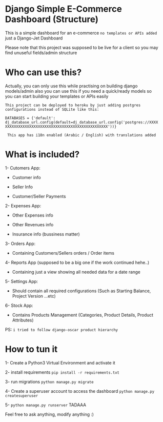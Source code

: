 # Django Simple E-Commerce Dashboard (Structure)

This is a simple dashboard for an e-commerce `no templates or APIs added` just a Django-Jet Dashboard

Please note that this project was supposed to be live for a client so you may find unuseful fields/admin structure

# Who can use this?

Actually, you can only use this while practising on building django models/admin
also you can use this if you need a quick/ready models so you can start building your templates or APIs easily


``` This project can be deployed to heroku by just adding postgres configurations instead of SQLite like this: ```

`DATABASES = {'default': dj_database_url.config(default=dj_database_url.config('postgres://XXXXXXXXXXXXXXXXXXXXXXXXXXXXXXXXXXXXXXXXXXXXXXXXXXX'))}`


` This app has i18n enabled (Arabic / English) with translations added`


# What is included?

1- Cutomers App:
  - Customer info
  
  - Seller Info
  
  - Customer/Seller Payments

2- Expenses App:
  
  - Other Expenses info
  
  - Other Revenues info
  
  - Insurance info (bussiness matter)

3- Orders App: 
  
  - Containing Customers/Sellers orders / Order items

4- Reports App (supposed to be a big one if the work continued hehe..)
  
  - Containing just a view showing all needed data for a date range

5- Settings App:
  
  - Should contain all required configurations (Such as Starting Balance, Project Version ...etc)

6- Stock App:
  
  - Contains Products Management (Categories, Product Details, Product Attributes) 
  
  PS: `i tried to follow django-oscar product hierarchy`
  
# How to tun it
1- Create a Python3 Virtual Environment and activate it

2- install requirements `pip install -r requirements.txt`

3- run migrations `python manage.py migrate`

4- Create a superuser account to access the dashboard `python manage.py createsuperuser`

5- `python manage.py runserver` TADAAA


Feel free to ask anything, modify anything :)
